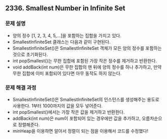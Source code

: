 ## 2336. Smallest Number in Infinite Set
### 문제 설명
- 양의 정수 [1, 2, 3, 4, 5,...]을 포함하는 집합을 가지고 있다.
- SmallestInfiniteSet 클래스는 다음과 같이 구현된다.
- SmallestInfiniteSet()은 SmallestInfiniteSet 객체가 모든 양의 정수를 포함하는 것으로 초기화된다.
- int popSmallest()는 무한 집합에 포함된 가장 작은 정수를 제거하고 반환한다.
- void addBack(int num)은 무한 집합의 맨 뒤에 양의 정수를 하나 추가하고, 만약 무한 집합에 이미 포함되어 있다면 아무 동작도 하지 않는다.
​
### 문제 해결 과정
- SmallestInfiniteSet()은 SmallestInfiniteSet의 인스턴스를 생성해주는 용도로 사용한다. 1부터 1000까지의 값을 모두 넣어준다.
- int popSmallest()에서는 가장 작은 값을 제거하고 반환한다.
- addBack(int num)은 num이 포함되어 있는 경우에만 값을 추가하고, 오름차순으로 정렬해준다.
- minHeap을 이용하면 알아서 정렬이 되는 점을 이용해서 코드를 수정했다!
​